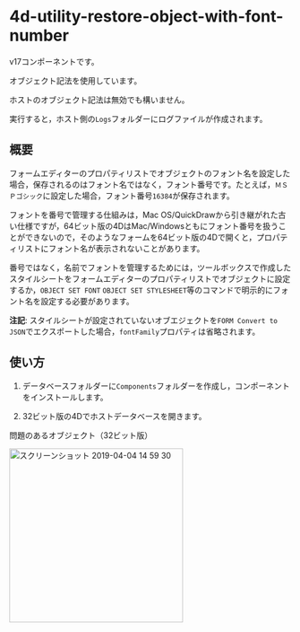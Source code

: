 # 4d-utility-restore-object-with-font-number

v17コンポーネントです。

オブジェクト記法を使用しています。

ホストのオブジェクト記法は無効でも構いません。

実行すると，ホスト側の``Logs``フォルダーにログファイルが作成されます。

## 概要

フォームエディターのプロパティリストでオブジェクトのフォント名を設定した場合，保存されるのはフォント名ではなく，フォント番号です。たとえば，``ＭＳ　Ｐゴシック``に設定した場合，フォント番号``16384``が保存されます。

フォントを番号で管理する仕組みは，Mac OS/QuickDrawから引き継がれた古い仕様ですが，64ビット版の4DはMac/Windowsともにフォント番号を扱うことができないので，そのようなフォームを64ビット版の4Dで開くと，プロパティリストにフォント名が表示されないことがあります。




番号ではなく，名前でフォントを管理するためには，ツールボックスで作成したスタイルシートをフォームエディターのプロパティリストでオブジェクトに設定するか，``OBJECT SET FONT`` ``OBJECT SET STYLESHEET``等のコマンドで明示的にフォント名を設定する必要があります。

**注記**: スタイルシートが設定されていないオブエジェクトを``FORM Convert to JSON``でエクスポートした場合，``fontFamily``プロパティは省略されます。

## 使い方

1. データベースフォルダーに``Components``フォルダーを作成し，コンポーネントをインストールします。

2. 32ビット版の4Dでホストデータベースを開きます。

問題のあるオブジェクト（32ビット版）

<img width="310" alt="スクリーンショット 2019-04-04 14 59 30" src="https://user-images.githubusercontent.com/1725068/55533068-07392680-56eb-11e9-8093-5e65bcb2dd35.png">
